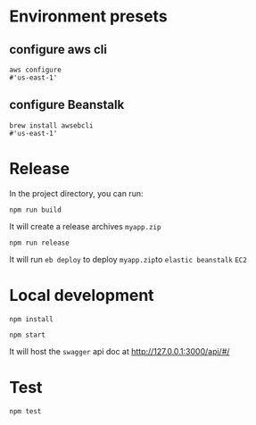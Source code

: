 # Environment presets

## configure aws cli
```shell
aws configure
#'us-east-1'
```

## configure Beanstalk
```shell
brew install awsebcli
#'us-east-1'
```

# Release
In the project directory, you can run:

`npm run build`

It will create a release archives `myapp.zip`

`npm run release`

It will run `eb deploy` to deploy `myapp.zip`to `elastic beanstalk` `EC2` 


# Local development

`npm install`

`npm start`

It will host the `swagger` api doc at http://127.0.0.1:3000/api/#/

# Test
`npm test`
